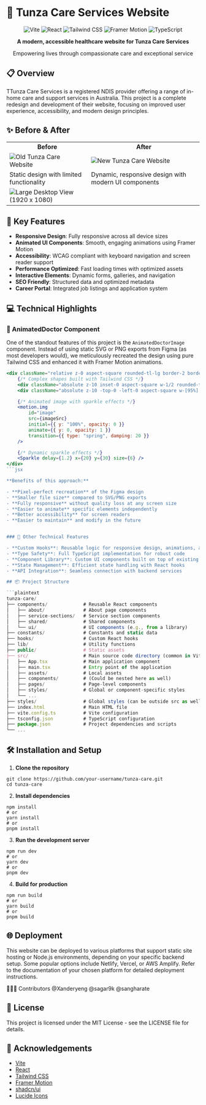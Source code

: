 # 🌟 Tunza Care Services Website

<div align="center">
    <img src="https://img.shields.io/badge/Vite-646CFF?style=for-the-badge&logo=vite&logoColor=white" alt="Vite" />
    <img src="https://img.shields.io/badge/React-61DAFB?style=for-the-badge&logo=react&logoColor=black" alt="React" />
    <img src="https://img.shields.io/badge/Tailwind_CSS-38B2AC?style=for-the-badge&logo=tailwind-css&logoColor=white" alt="Tailwind CSS" />
    <img src="https://img.shields.io/badge/Framer_Motion-0055FF?style=for-the-badge&logo=framer&logoColor=white" alt="Framer Motion" />
    <img src="https://img.shields.io/badge/TypeScript-3178C6?style=for-the-badge&logo=typescript&logoColor=white" alt="TypeScript" />
</div>

<div align="center">
    <p><strong>A modern, accessible healthcare website for Tunza Care Services</strong></p>
    <p>Empowering lives through compassionate care and exceptional service</p>
</div>

## 📋 Overview

TTunza Care Services is a registered NDIS provider offering a range of in-home care and support services in Australia. This project is a complete redesign and development of their website, focusing on improved user experience, accessibility, and modern design principles.

## ✨ Before & After

<div align="center">
    <table>
        <tr>
            <td align="center"><strong>Before</strong></td>
            <td align="center"><strong>After</strong></td>
        </tr>
        <tr>
            <td><img src="/tunza_care_landing_page_before.png" alt="Old Tunza Care Website" /></td>
            <td><img src="/laptop_tunza-nmcyber-2025-03-25-02_14_33_after.png" alt="New Tunza Care Website" /></td>
        </tr>
        <tr>
            <td>Static design with limited functionality</td>
            <td>Dynamic, responsive design with modern UI components</td>
        </tr>
        <tr>
            <td><img src="/large_desktop_view-dev-tunza-nmcyber-2025-03-25-02_15_47_after.png" alt="Large Desktop View (1920 x 1080)" /></td>
        </tr>
    </table>
</div>

## 🚀 Key Features

- **Responsive Design**: Fully responsive across all device sizes
- **Animated UI Components**: Smooth, engaging animations using Framer Motion
- **Accessibility**: WCAG compliant with keyboard navigation and screen reader support
- **Performance Optimized**: Fast loading times with optimized assets
- **Interactive Elements**: Dynamic forms, galleries, and navigation
- **SEO Friendly**: Structured data and optimized metadata
- **Career Portal**: Integrated job listings and application system

## 💻 Technical Highlights

### 🎨 AnimatedDoctor Component

One of the standout features of this project is the `AnimatedDoctorImage` component. Instead of using static SVG or PNG exports from Figma (as most developers would), we meticulously recreated the design using pure Tailwind CSS and enhanced it with Framer Motion animations.

```jsx
<div className="relative z-0 aspect-square rounded-tl-lg border-2 border-pink-700">
    {/* Complex shapes built with Tailwind CSS */}
    <div className="absolute z-10 inset-0 aspect-square w-1/2 rounded-tl-md bg-lime-500" />
    <div className="absolute z-10 -top-0 -left-0 aspect-square w-[95%] bg-lime-500 rounded-full" />

    {/* Animated image with sparkle effects */}
    <motion.img
        id="image"
        src={imageSrc}
        initial={{ y: "100%", opacity: 0 }}
        animate={{ y: 0, opacity: 1 }}
        transition={{ type: "spring", damping: 20 }}
    />

    {/* Dynamic sparkle effects */}
    <Sparkle delay={1.2} x={20} y={30} size={6} />
</div>
```jsx

**Benefits of this approach:**

- **Pixel-perfect recreation** of the Figma design
- **Smaller file size** compared to SVG/PNG exports
- **Fully responsive** without quality loss at any screen size
- **Easier to animate** specific elements independently
- **Better accessibility** for screen readers
- **Easier to maintain** and modify in the future


### 🧩 Other Technical Features

- **Custom Hooks**: Reusable logic for responsive design, animations, and more
- **Type Safety**: Full TypeScript implementation for robust code
- **Component Library**: Custom UI components built on top of existing libraries
- **State Management**: Efficient state handling with React hooks
- **API Integration**: Seamless connection with backend services

## 📦 Project Structure

```plaintext
tunza-care/
├── components/             # Reusable React components
│   ├── about/              # About page components
│   ├── service-sections/   # Service section components
│   ├── shared/             # Shared components
│   └── ui/                 # UI components (e.g., from a library)
├── constants/              # Constants and static data
├── hooks/                  # Custom React hooks
├── lib/                    # Utility functions
├── public/                 # Static assets
├── src/                    # Main source code directory (common in Vite React)
│   ├── App.tsx             # Main application component
│   ├── main.tsx            # Entry point of the application
│   ├── assets/             # Local assets
│   ├── components/         # (Could be nested here as well)
│   ├── pages/              # Page-level components
│   ├── styles/             # Global or component-specific styles
│   └── ...
├── styles/                 # Global styles (can be outside src as well)
├── index.html              # Main HTML file
├── vite.config.ts          # Vite configuration
├── tsconfig.json           # TypeScript configuration
├── package.json            # Project dependencies and scripts
└── ...

```

## 🛠️ Installation and Setup

1. **Clone the repository**

```shellscript
git clone https://github.com/your-username/tunza-care.git
cd tunza-care
```

2. **Install dependencies**

```shellscript
npm install
# or
yarn install
# or
pnpm install
```

3. **Run the development server**

```shellscript
npm run dev
# or
yarn dev
# or
pnpm dev
```

4. **Build for production**

```shellscript
npm run build
# or
yarn build
# or
pnpm build
```

## 🌐 Deployment

This website can be deployed to various platforms that support static site hosting or Node.js environments, depending on your specific backend setup. Some popular options include Netlify, Vercel, or AWS Amplify. Refer to the documentation of your chosen platform for detailed deployment instructions.

🧑‍🤝‍🧑 Contributors
@Xanderyeng
@sagar9k
@sangharate

## 📄 License

This project is licensed under the MIT License - see the LICENSE file for details.

## 🙏 Acknowledgements

- [Vite](https://vite.dev/)
- [React](https://reactjs.org/)
- [Tailwind CSS](https://tailwindcss.com/)
- [Framer Motion](https://motion.dev/)
- [shadcn/ui](https://ui.shadcn.com/)
- [Lucide Icons](https://lucide.dev/)